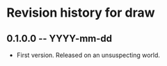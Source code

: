 # Revision history for draw

## 0.1.0.0 -- YYYY-mm-dd

* First version. Released on an unsuspecting world.
